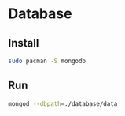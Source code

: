 # Database

## Install

```bash
sudo pacman -S mongodb
```

## Run

```bash
mongod --dbpath=./database/data
```
